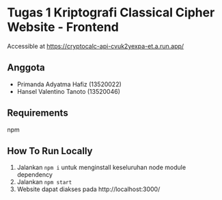 # Tugas 1 Kriptografi Classical Cipher Website - Frontend
Accessible at https://cryptocalc-api-cvuk2yexpa-et.a.run.app/

## Anggota
- Primanda Adyatma Hafiz (13520022)
- Hansel Valentino Tanoto (13520046)

## Requirements
npm

## How To Run Locally
1. Jalankan ```npm i``` untuk menginstall keseluruhan node module dependency
2. Jalankan ```npm start```
3. Website dapat diakses pada http://localhost:3000/

